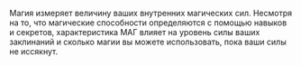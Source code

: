 Магия измеряет величину ваших внутренних магических сил. Несмотря на то, что магические способности определяются с помощью навыков и секретов, характеристика МАГ влияет на уровень силы ваших заклинаний и сколько магии вы можете использовать, пока ваши силы не иссякнут.